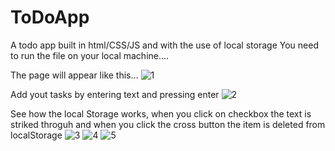 # ToDoApp
A todo app built in html/CSS/JS and with the use of local storage 
You need to run the file on your local machine....
 
 The page will appear like this...
 ![1](https://user-images.githubusercontent.com/43416123/115334421-fe73fa00-a1b8-11eb-9734-abdaca2d3818.PNG)

Add yout tasks by entering text and pressing enter
![2](https://user-images.githubusercontent.com/43416123/115334481-16e41480-a1b9-11eb-93a8-0ce0550623ce.PNG)

See how the local Storage works, when you click on checkbox the text is striked throguh and when you click the cross
button the item is deleted from localStorage
![3](https://user-images.githubusercontent.com/43416123/115334570-45fa8600-a1b9-11eb-9bdf-843b93946aae.PNG)
![4](https://user-images.githubusercontent.com/43416123/115334566-4430c280-a1b9-11eb-8ed4-b6e2ee092e27.PNG)
![5](https://user-images.githubusercontent.com/43416123/115334568-4561ef80-a1b9-11eb-9408-0bd8555d17ea.PNG)

